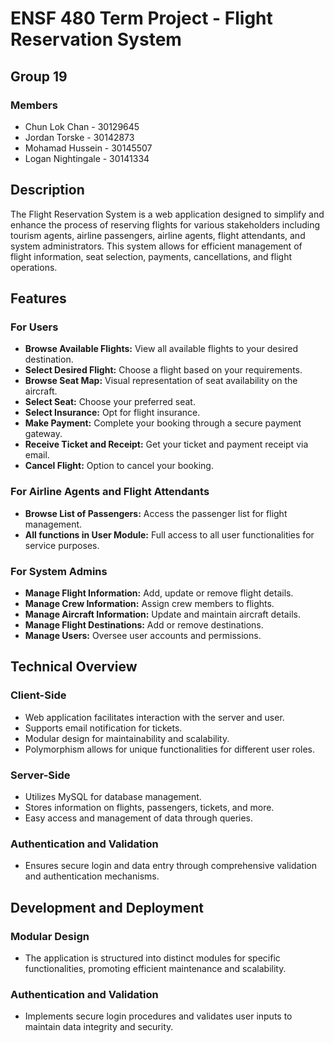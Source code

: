 # ENSF 480 Term Project - Flight Reservation System
## Group 19

### Members
- Chun Lok Chan - 30129645
- Jordan Torske - 30142873
- Mohamad Hussein - 30145507
- Logan Nightingale - 30141334

## Description
The Flight Reservation System is a web application designed to simplify and enhance the process of reserving flights for various stakeholders including tourism agents, airline passengers, airline agents, flight attendants, and system administrators. This system allows for efficient management of flight information, seat selection, payments, cancellations, and flight operations.

## Features
### For Users
- **Browse Available Flights:** View all available flights to your desired destination.
- **Select Desired Flight:** Choose a flight based on your requirements.
- **Browse Seat Map:** Visual representation of seat availability on the aircraft.
- **Select Seat:** Choose your preferred seat.
- **Select Insurance:** Opt for flight insurance.
- **Make Payment:** Complete your booking through a secure payment gateway.
- **Receive Ticket and Receipt:** Get your ticket and payment receipt via email.
- **Cancel Flight:** Option to cancel your booking.

### For Airline Agents and Flight Attendants
- **Browse List of Passengers:** Access the passenger list for flight management.
- **All functions in User Module:** Full access to all user functionalities for service purposes.

### For System Admins
- **Manage Flight Information:** Add, update or remove flight details.
- **Manage Crew Information:** Assign crew members to flights.
- **Manage Aircraft Information:** Update and maintain aircraft details.
- **Manage Flight Destinations:** Add or remove destinations.
- **Manage Users:** Oversee user accounts and permissions.

## Technical Overview
### Client-Side
- Web application facilitates interaction with the server and user.
- Supports email notification for tickets.
- Modular design for maintainability and scalability.
- Polymorphism allows for unique functionalities for different user roles.

### Server-Side
- Utilizes MySQL for database management.
- Stores information on flights, passengers, tickets, and more.
- Easy access and management of data through queries.

### Authentication and Validation
- Ensures secure login and data entry through comprehensive validation and authentication mechanisms.

## Development and Deployment
### Modular Design
- The application is structured into distinct modules for specific functionalities, promoting efficient maintenance and scalability.
### Authentication and Validation
- Implements secure login procedures and validates user inputs to maintain data integrity and security.
